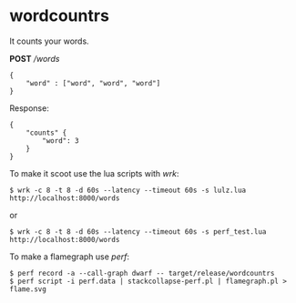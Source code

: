 # wordcountrs

It counts your words.

**POST** */words*

```
{
    "word" : ["word", "word", "word"]
}
```

Response:

```
{
    "counts" {
        "word": 3
    }
}
```

To make it scoot use the lua scripts with *wrk*:

```
$ wrk -c 8 -t 8 -d 60s --latency --timeout 60s -s lulz.lua http://localhost:8000/words
```
or
```
$ wrk -c 8 -t 8 -d 60s --latency --timeout 60s -s perf_test.lua http://localhost:8000/words
```

To make a flamegraph use *perf*:

```
$ perf record -a --call-graph dwarf -- target/release/wordcountrs
$ perf script -i perf.data | stackcollapse-perf.pl | flamegraph.pl > flame.svg
```
